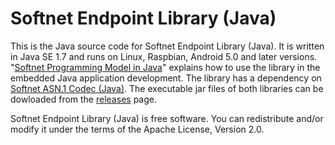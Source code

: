 # Softnet Endpoint Library (Java)

This is the Java source code for Softnet Endpoint Library (Java). It is written in Java SE 1.7 and runs on Linux, Raspbian, Android 5.0 and later versions. "[Softnet Programming Model in Java](https://github.com/Softnet-Free/softnet-java)" explains how to use the library in the embedded Java application development. The library has a dependency on [Softnet ASN.1 Codec (Java)](https://github.com/softnet-free/asn1codec-java). The executable jar files of both libraries can be dowloaded from the [releases](https://github.com/Softnet-Free/softnet-java/releases) page.  

Softnet Endpoint Library (Java) is free software. You can redistribute and/or modify it under the terms of the Apache License, Version 2.0.
